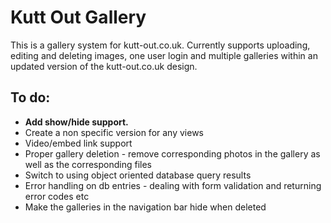 Kutt Out Gallery
===============

This is a gallery system for kutt-out.co.uk. Currently supports uploading, editing and deleting images, one user login and multiple galleries within an updated version of the kutt-out.co.uk design.

To do:
------

* **Add show/hide support.**
* Create a non specific version for any views
* Video/embed link support
* Proper gallery deletion - remove corresponding photos in the gallery as well as the corresponding files
* Switch to using object oriented database query results
* Error handling on db entries - dealing with form validation and returning error codes etc
* Make the galleries in the navigation bar hide when deleted